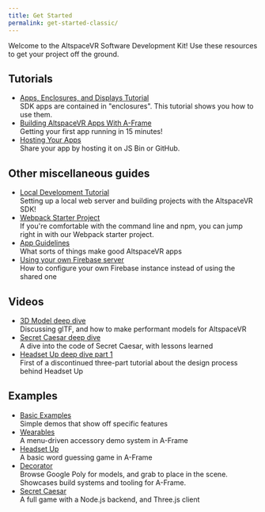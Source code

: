 ```yaml
---
title: Get Started
permalink: get-started-classic/
---
```


Welcome to the AltspaceVR Software Development Kit! Use these resources to get your project off the ground.

## Tutorials

- [Apps, Enclosures, and Displays Tutorial](/apps-enclosures-and-displays)<br/>
    SDK apps are contained in "enclosures". This tutorial shows you how to use them.
- [Building AltspaceVR Apps With A-Frame](/building-altspacevr-apps-with-a-frame/)<br/>
    Getting your first app running in 15 minutes!
- [Hosting Your Apps](/hosting-your-apps)<br/>
    Share your app by hosting it on JS Bin or GitHub.

## Other miscellaneous guides

- [Local Development Tutorial](/local-dev)<br/>
    Setting up a local web server and building projects with the AltspaceVR SDK!
- [Webpack Starter Project](https://github.com/AltspaceVR/altspace-webpack-starter)<br/>
    If you're comfortable with the command line and npm, you can jump right in with our Webpack starter project.
- [App Guidelines](/app-guidelines)<br/>
    What sorts of things make good AltspaceVR apps
- [Using your own Firebase server](/personal-firebase-server)<br/>
    How to configure your own Firebase instance instead of using the shared one

## Videos

- [3D Model deep dive](https://www.youtube.com/watch?v=HQ1obPrA1Lo)<br/>
    Discussing glTF, and how to make performant models for AltspaceVR
- [Secret Caesar deep dive](https://www.youtube.com/watch?v=nnTlcB6wE6o)<br/>
    A dive into the code of Secret Caesar, with lessons learned
- [Headset Up deep dive part 1](https://www.youtube.com/watch?v=aRr4o65S6nI)<br/>
    First of a discontinued three-part tutorial about the design process behind Headset Up

## Examples

- [Basic Examples](https://github.com/AltspaceVR/AltspaceSDK/tree/master/examples)<br/>
    Simple demos that show off specific features
- [Wearables](https://github.com/AltspaceVR/wearables)<br/>
    A menu-driven accessory demo system in A-Frame
- [Headset Up](https://github.com/AltspaceVR/Headset-Up)<br/>
    A basic word guessing game in A-Frame
- [Decorator](https://github.com/AltspaceVR/decorator)<br/>
    Browse Google Poly for models, and grab to place in the scene. Showcases build systems and tooling for A-Frame.
- [Secret Caesar](https://github.com/AltspaceVR/secret-caesar)<br/>
    A full game with a Node.js backend, and Three.js client